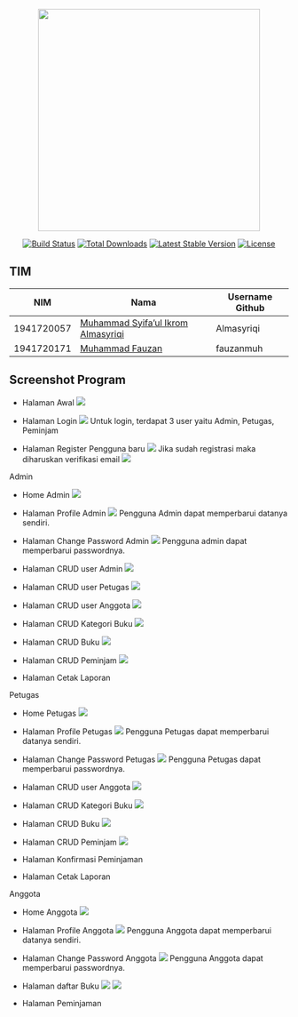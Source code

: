 <p align="center"><a href="https://laravel.com" target="_blank"><img src="https://raw.githubusercontent.com/laravel/art/master/logo-lockup/5%20SVG/2%20CMYK/1%20Full%20Color/laravel-logolockup-cmyk-red.svg" width="400"></a></p>

<p align="center">
<a href="https://travis-ci.org/laravel/framework"><img src="https://travis-ci.org/laravel/framework.svg" alt="Build Status"></a>
<a href="https://packagist.org/packages/laravel/framework"><img src="https://img.shields.io/packagist/dt/laravel/framework" alt="Total Downloads"></a>
<a href="https://packagist.org/packages/laravel/framework"><img src="https://img.shields.io/packagist/v/laravel/framework" alt="Latest Stable Version"></a>
<a href="https://packagist.org/packages/laravel/framework"><img src="https://img.shields.io/packagist/l/laravel/framework" alt="License"></a>
</p>

## TIM
|NIM	    |Nama				                |Username Github|
|-----------|-----------------------------------|---------------|
|1941720057 |[Muhammad Syifa’ul Ikrom Almasyriqi](https://github.com/Almasyriqi) |Almasyriqi |
|1941720171 |[Muhammad Fauzan](https://github.com/fauzanmuh) |fauzanmuh |

## Screenshot Program
- Halaman Awal
![](https://github.com/Almasyriqi/Tugas_Besar_Web_Perpustakaan/raw/master/screenshot/awal.PNG)

- Halaman Login
![](https://github.com/Almasyriqi/Tugas_Besar_Web_Perpustakaan/raw/master/screenshot/login.PNG)
Untuk login, terdapat 3 user yaitu Admin, Petugas, Peminjam

- Halaman Register Pengguna baru
![](https://github.com/Almasyriqi/Tugas_Besar_Web_Perpustakaan/raw/master/screenshot/register.PNG)
Jika sudah registrasi maka diharuskan verifikasi email
![](https://github.com/Almasyriqi/Tugas_Besar_Web_Perpustakaan/raw/master/screenshot/verifRegis.PNG)

Admin
- Home Admin
![](https://github.com/Almasyriqi/Tugas_Besar_Web_Perpustakaan/raw/master/screenshot/homeAdmin.PNG)

- Halaman Profile Admin
![](https://github.com/Almasyriqi/Tugas_Besar_Web_Perpustakaan/raw/master/screenshot/profileAdmin.PNG)
Pengguna Admin dapat memperbarui datanya sendiri.

- Halaman Change Password Admin
![](https://github.com/Almasyriqi/Tugas_Besar_Web_Perpustakaan/raw/master/screenshot/pwAdmin.PNG)
Pengguna admin dapat memperbarui passwordnya.

- Halaman CRUD user Admin
![](https://github.com/Almasyriqi/Tugas_Besar_Web_Perpustakaan/raw/master/screenshot/crudAdmin.PNG)

- Halaman CRUD user Petugas
![](https://github.com/Almasyriqi/Tugas_Besar_Web_Perpustakaan/raw/master/screenshot/crudPetugas.PNG)

- Halaman CRUD user Anggota
![](https://github.com/Almasyriqi/Tugas_Besar_Web_Perpustakaan/raw/master/screenshot/crudAnggota.PNG)

- Halaman CRUD Kategori Buku
![](https://github.com/Almasyriqi/Tugas_Besar_Web_Perpustakaan/raw/master/screenshot/crudKategori.PNG)

- Halaman CRUD Buku
![](https://github.com/Almasyriqi/Tugas_Besar_Web_Perpustakaan/raw/master/screenshot/crudBuku.PNG)

- Halaman CRUD Peminjam
![](https://github.com/Almasyriqi/Tugas_Besar_Web_Perpustakaan/raw/master/screenshot/crudPeminjaman.PNG)

- Halaman Cetak Laporan

Petugas
- Home Petugas
![](https://github.com/Almasyriqi/Tugas_Besar_Web_Perpustakaan/raw/master/screenshot/homePetugas.PNG)

- Halaman Profile Petugas
![](https://github.com/Almasyriqi/Tugas_Besar_Web_Perpustakaan/raw/master/screenshot/profilePetugas.PNG)
Pengguna Petugas dapat memperbarui datanya sendiri.

- Halaman Change Password Petugas
![](https://github.com/Almasyriqi/Tugas_Besar_Web_Perpustakaan/raw/master/screenshot/pwPetugas.PNG)
Pengguna Petugas dapat memperbarui passwordnya.

- Halaman CRUD user Anggota
![](https://github.com/Almasyriqi/Tugas_Besar_Web_Perpustakaan/raw/master/screenshot/crudAnggotaP.PNG)

- Halaman CRUD Kategori Buku
![](https://github.com/Almasyriqi/Tugas_Besar_Web_Perpustakaan/raw/master/screenshot/crudKategoriP.PNG)

- Halaman CRUD Buku
![](https://github.com/Almasyriqi/Tugas_Besar_Web_Perpustakaan/raw/master/screenshot/crudBukuP.PNG)

- Halaman CRUD Peminjam
![](https://github.com/Almasyriqi/Tugas_Besar_Web_Perpustakaan/raw/master/screenshot/PeminjamanPetugas.PNG)

- Halaman Konfirmasi Peminjaman

- Halaman Cetak Laporan

Anggota
- Home Anggota
![](https://github.com/Almasyriqi/Tugas_Besar_Web_Perpustakaan/raw/master/screenshot/homeAnggota.PNG)

- Halaman Profile Anggota
![](https://github.com/Almasyriqi/Tugas_Besar_Web_Perpustakaan/raw/master/screenshot/profileAnggota.PNG)
Pengguna Anggota dapat memperbarui datanya sendiri.

- Halaman Change Password Anggota
![](https://github.com/Almasyriqi/Tugas_Besar_Web_Perpustakaan/raw/master/screenshot/pwAnggota.PNG)
Pengguna Anggota dapat memperbarui passwordnya.

- Halaman daftar Buku
![](https://github.com/Almasyriqi/Tugas_Besar_Web_Perpustakaan/raw/master/screenshot/bukuAnggota1.PNG)
![](https://github.com/Almasyriqi/Tugas_Besar_Web_Perpustakaan/raw/master/screenshot/bukuAnggota2.PNG)

- Halaman Peminjaman
